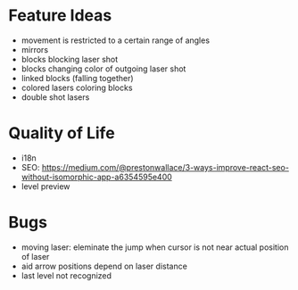 # Feature Ideas

- movement is restricted to a certain range of angles
- mirrors
- blocks blocking laser shot
- blocks changing color of outgoing laser shot
- linked blocks (falling together)
- colored lasers coloring blocks
- double shot lasers

# Quality of Life
- i18n
- SEO: https://medium.com/@prestonwallace/3-ways-improve-react-seo-without-isomorphic-app-a6354595e400
- level preview

# Bugs
- moving laser: eleminate the jump when cursor is not near actual position of laser
- aid arrow positions depend on laser distance
- last level not recognized 